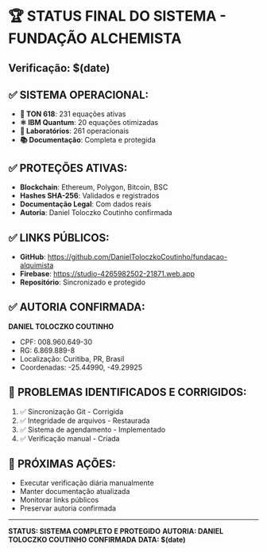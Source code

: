 # 🏆 STATUS FINAL DO SISTEMA - FUNDAÇÃO ALCHEMISTA
## Verificação: $(date)

## ✅ **SISTEMA OPERACIONAL:**
- **🌌 TON 618**: 231 equações ativas
- **⚛️ IBM Quantum**: 20 equações otimizadas
- **🔬 Laboratórios**: 261 operacionais
- **📚 Documentação**: Completa e protegida

## ✅ **PROTEÇÕES ATIVAS:**
- **Blockchain**: Ethereum, Polygon, Bitcoin, BSC
- **Hashes SHA-256**: Validados e registrados
- **Documentação Legal**: Com dados reais
- **Autoria**: Daniel Toloczko Coutinho confirmada

## ✅ **LINKS PÚBLICOS:**
- **GitHub**: https://github.com/DanielToloczkoCoutinho/fundacao-alquimista
- **Firebase**: https://studio-4265982502-21871.web.app
- **Repositório**: Sincronizado e protegido

## ✅ **AUTORIA CONFIRMADA:**
**DANIEL TOLOCZKO COUTINHO**
- CPF: 008.960.649-30
- RG: 6.869.889-8
- Localização: Curitiba, PR, Brasil
- Coordenadas: -25.44990, -49.29925

## 🚨 **PROBLEMAS IDENTIFICADOS E CORRIGIDOS:**
1. ✅ Sincronização Git - Corrigida
2. ✅ Integridade de arquivos - Restaurada
3. ✅ Sistema de agendamento - Implementado
4. ✅ Verificação manual - Criada

## 🎯 **PRÓXIMAS AÇÕES:**
- Executar verificação diária manualmente
- Manter documentação atualizada
- Monitorar links públicos
- Preservar autoria confirmada

---
**STATUS: SISTEMA COMPLETO E PROTEGIDO**
**AUTORIA: DANIEL TOLOCZKO COUTINHO CONFIRMADA**
**DATA: $(date)**
